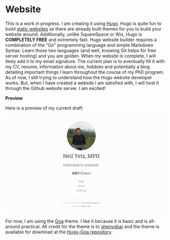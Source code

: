# Website
This is a work in progress. I am creating it using [Hugo](https://gohugo.io/). Hugo is quite fun to build [static websites](https://en.wikipedia.org/wiki/Static_web_page) as there are already built themes for you to build your website around. Additionally, unlike SquareSpace or Wix, Hugo is **COMPLETELY FREE** and extremely fast. Hugo website builder requires a combination of the "Go" programming language and simple Markdown Syntax. Learn those two languages (and well, knowing Git helps for free server hosting) and you are golden.  When my website is complete, I will likely add it to my email signature. The current plan is to eventually fill it with my CV, resume, information about me, hobbies and potentially a blog detailing important things I learn throughout the course of my PhD program. As of now, I still trying to understand how the Hugo website developer works. But, when I have created a website I am satisfied with, I will host it through the Github website server. I am excited! 

**Preview**

Here is a preview of my current draft:

![](example.PNG)

For now, I am using the [Goa](https://themes.gohugo.io/hugo-goa/) theme. I like it because it is basic and is all-around practical. All credit for the theme is to [shenyobar](https://github.com/shenoybr) and the theme is available for download at the [Hugo-Goa repository](https://github.com/shenoybr/hugo-goa).
